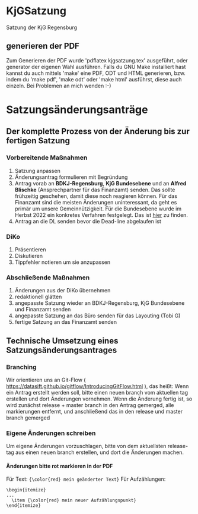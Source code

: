# KjGSatzung
Satzung der KjG Regensburg

## generieren der PDF

Zum Generieren der PDF  wurde 'pdflatex kjgsatzung.tex' ausgeführt, oder generator der eigenen Wahl ausführen. Falls du GNU Make installiert hast kannst du auch mittels 'make' eine PDF, ODT und HTML generieren,
bzw. indem du 'make pdf', 'make odt' oder 'make html' ausführst, diese auch einzeln.
Bei Problemen an mich wenden :-)

# Satzungsänderungsanträge

## Der komplette Prozess von der Änderung bis zur fertigen Satzung

### Vorbereitende Maßnahmen

1. Satzung anpassen
2. Änderungsantrag formulieren mit Begründung
3. Antrag vorab an **BDKJ-Regensburg**, **KjG Bundesebene** und an **Alfred Blischke** (Ansprechpartner für das Finanzamt) senden. Das sollte frühzeitig geschehen, damit diese noch reagieren können. Für das Finanzamt sind die meisten Änderungen uninteressant, da geht es primär um unsere Gemeinnützigkeit. Für die Bundesebene wurde im Herbst 2022 ein konkretes Verfahren festgelegt. Das ist [hier](genehmigung_BE.md) zu finden.
4. Antrag an die DL senden bevor die Dead-line abgelaufen ist

### DiKo

1. Präsentieren
2. Diskutieren
3. Tippfehler notieren um sie anzupassen

### Abschließende Maßnahmen

1. Änderungen aus der DiKo übernehmen
2. redaktionell glätten
3. angepasste Satzung wieder an BDKJ-Regensburg, KjG Bundesebene und Finanzamt senden
4. angepasste Satzung an das Büro senden für das Layouting (Tobi G)
5. fertige Satzung an das Finanzamt senden

## Technische Umsetzung eines Satzungsänderungsantrages

### Branching

Wir orientieren uns an Git-Flow ( https://datasift.github.io/gitflow/IntroducingGitFlow.html ), das heißt:
Wenn ein Antrag erstellt werden soll, bitte einen neuen branch vom aktuellen tag erstellen und dort Änderungen vornehmen.
Wenn die Änderung fertig ist, so wird zunächst release + master branch in den Antrag gemerged, alle markierungen entfernt,
und anschließend das in den release und master branch gemerged

### Eigene Änderungen schreiben

Um eigene Änderungen vorzuschlagen, bitte von dem aktuellsten release-tag aus einen neuen branch erstellen,
und dort die Änderungen machen.

#### Änderungen bitte rot markieren in der PDF

Für Text: `{\color{red} mein geänderter Text}`
Für Aufzählungen:
```
\begin{itemize}
...
  \item {\color{red} mein neuer Aufzählungspunkt}
\end{itemize}
```
